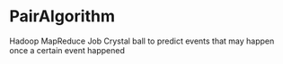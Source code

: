 # PairAlgorithm
Hadoop MapReduce Job
Crystal ball to predict events that may happen once a certain event happened

